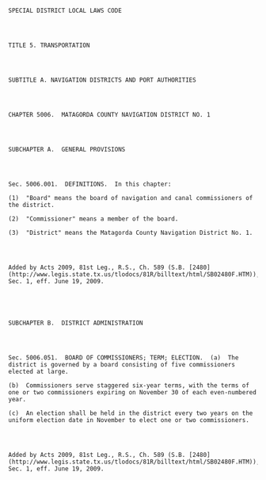 ﻿
    
    
    	
    					
    
    
    SPECIAL DISTRICT LOCAL LAWS CODE
    
      
    
    
    TITLE 5. TRANSPORTATION
    
      
    
    
    SUBTITLE A. NAVIGATION DISTRICTS AND PORT AUTHORITIES
    
      
    
    
    CHAPTER 5006.  MATAGORDA COUNTY NAVIGATION DISTRICT NO. 1
    
      
    
    
    SUBCHAPTER A.  GENERAL PROVISIONS
    
      
    
    
    Sec. 5006.001.  DEFINITIONS.  In this chapter:
    
    (1)  "Board" means the board of navigation and canal commissioners of the district.
    
    (2)  "Commissioner" means a member of the board.
    
    (3)  "District" means the Matagorda County Navigation District No. 1.
    
    
    
    
    Added by Acts 2009, 81st Leg., R.S., Ch. 589 (S.B. [2480](http://www.legis.state.tx.us/tlodocs/81R/billtext/html/SB02480F.HTM)), Sec. 1, eff. June 19, 2009.
    
    
    
    
    
    SUBCHAPTER B.  DISTRICT ADMINISTRATION
    
      
    
    
    Sec. 5006.051.  BOARD OF COMMISSIONERS; TERM; ELECTION.  (a)  The district is governed by a board consisting of five commissioners elected at large.
    
    (b)  Commissioners serve staggered six-year terms, with the terms of one or two commissioners expiring on November 30 of each even-numbered year.
    
    (c)  An election shall be held in the district every two years on the uniform election date in November to elect one or two commissioners.
    
    
    
    
    Added by Acts 2009, 81st Leg., R.S., Ch. 589 (S.B. [2480](http://www.legis.state.tx.us/tlodocs/81R/billtext/html/SB02480F.HTM)), Sec. 1, eff. June 19, 2009.
    
    
    
    
    				
